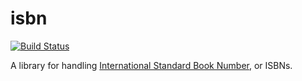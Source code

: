 isbn
====

[![Build Status](https://travis-ci.com/ridi/isbn-rs.svg?branch=master)](https://travis-ci.com/ridi/isbn-rs)

A library for handling [International Standard Book Number], or ISBNs.

[International Standard Book Number]: https://www.isbn-international.org/
